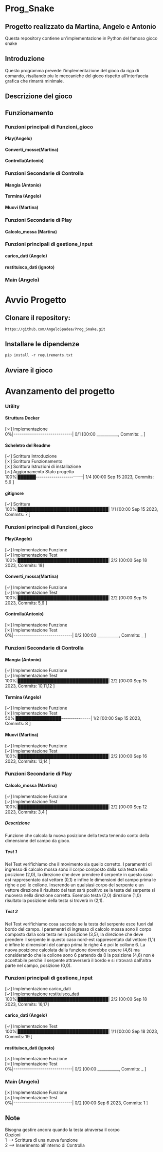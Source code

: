 # Prog_Snake
## Progetto realizzato da Martina, Angelo e Antonio

Questa repository contiene un'implementazione in Python del famoso gioco snake

## Introduzione

Questo programma prevede l'implementazione del gioco da riga di comando, risaltando piu le meccaniche del gioco rispetto all'interfaccia grafica che rimarrà minimale. 

## Descrizione del gioco

## Funzionamento

### Funzioni principali di Funzioni_gioco

#### Play(Angelo)

#### Converti_mosse(Martina)

#### Controlla(Antonio)

### Funzioni Secondarie di Controlla

#### Mangia (Antonio)

#### Termina (Angelo)

#### Muovi (Martina)

### Funzioni Secondarie di Play

#### Calcolo_mossa (Martina)

### Funzioni principali di gestione_input

#### carico_dati (Angelo)

#### restituisco_dati (ignoto)

### Main (Angelo)



# Avvio Progetto

## Clonare il repository: 
```
https://github.com/AngeloSpadea/Prog_Snake.git

```
## Installare le dipendenze
```
pip install -r requirements.txt

```

## Avviare il gioco

# Avanzamento del progetto 

### Utility

#### Struttura Docker
[✗] Implementazione<br> 
  0%|------------------------------| 0/1 [00:00 ___________, Commits: _ ]<br>

#### Scheletro del Readme
[✓] Scrittura Introduzione<br>
[✗] Scrittura Funzionamento<br>
[✗] Scrittura Istruzioni di installazione<br>
[✗] Aggiornamento Stato progetto<br>
100%|██████------------------------| 1/4 [00:00 Sep 15 2023, Commits: 5,6 ]<br>

#### gitignore
[✓] Scrittura<br>
100%|██████████████████████████████| 1/1 [00:00 Sep 15 2023, Commits: 7 ]<br>

### Funzioni principali di Funzioni_gioco

#### Play(Angelo)
[✓] Implementazione Funzione<br>
[✓] Implementazione Test<br>
100%|██████████████████████████████| 2/2 [00:00 Sep 18 2023, Commits: 18]<br>

#### Converti_mossa(Martina)
[✓] Implementazione Funzione<br>
[✓] Implementazione Test<br>
100%|██████████████████████████████| 2/2 [00:00 Sep 15 2023, Commits: 5,6 ]<br>

#### Controlla(Antonio)
[✗] Implementazione Funzione<br>
[✗] Implementazione Test<br>
  0%|------------------------------| 0/2 [00:00 ___________, Commits: _ ]<br>

### Funzioni Secondarie di Controlla

#### Mangia (Antonio)
[✓] Implementazione Funzione<br>
[✓] Implementazione Test<br>
100%|██████████████████████████████| 2/2 [00:00 Sep 15 2023, Commits: 10,11,12 ]<br>

#### Termina (Angelo)
[✓] Implementazione Funzione<br>
[✗] Implementazione Test<br>
 50%|███████████████---------------| 1/2 [00:00 Sep 15 2023, Commits: 8 ]<br>

#### Muovi (Martina)
[✓] Implementazione Funzione<br>
[✓] Implementazione Test<br>
100%|██████████████████████████████| 2/2 [00:00 Sep 16 2023, Commits: 13,14 ]<br>

### Funzioni Secondarie di Play

#### Calcolo_mossa (Martina)
[✓] Implementazione Funzione<br>
[✓] Implementazione Test<br>
100%|██████████████████████████████| 2/2 [00:00 Sep 12 2023, Commits: 3,4 ]<br>
##### Descrizione
Funzione che calcola la nuova posizione della testa tenendo conto della dimensione del campo da gioco.
##### Test 1
Nel Test verifichiamo che il movimento sia quello corretto. I paramentri di ingresso di calcolo mossa sono il corpo composto dalla sola testa nella posizione (2,0), la direzione che deve prendere il serpente in questo caso est rappresentato dal vettore (0,1) e infine le dimensioni del campo prima le righe e poi le collone. Inserendo un qualsiasi corpo del serpente e un vettore direzione il risultato del test sarà positivo se la testa del serpente si muovera nella direzione corretta. Esempio testa (2,0) direzione (1,0) risultato la posizione della testa si troverà in (2,1).
##### Test 2
Nel Test verifichiamo cosa succede se la testa del serpente esce fuori dal bordo del campo. I paramentri di ingresso di calcolo mossa sono il corpo composto dalla sola testa nella posizione (3,5), la direzione che deve prendere il serpente in questo caso nord-est rappresentato dal vettore (1,1) e infine le dimensioni del campo prima le righe 4 e poi le collone 6. La nuova posizione calcolata dalla funzione dovrebbe essere (4,6) ma considerando che le collone sono 6 partendo da 0 la posizione (4,6) non è accettabile perchè il serpente attraverserà il bordo e si ritrovarà dall'altra parte nel campo, posizione (0,0).

### Funzioni principali di gestione_input
[✓] Implementazione carico_dati<br>
[✓] Implementazione restituisco_dati<br>
100%|██████████████████████████████| 2/2 [00:00 Sep 18 2023, Commits: 16,17]<br>

#### carico_dati (Angelo)
[✓] Implementazione Test<br>
100%|██████████████████████████████| 1/1 [00:00 Sep 18 2023, Commits: 19 ]<br>

#### restituisco_dati (ignoto)
[✗] Implementazione Funzione<br>
[✗] Implementazione Test<br>
  0%|------------------------------| 0/2 [00:00 ___________, Commits: _ ]<br>

### Main (Angelo)
[✗] Implementazione Funzione<br>
[✗] Implementazione Test<br>
  0%|------------------------------| 0/2 [00:00 Sep  6 2023, Commits: 1 ]<br>

## Note
Bisogna gestire ancora quando la testa atraversa il corpo<br>
Opzioni<br> 
    1 --> Scrittura di una nuova funzione<br>
    2 --> Inserimento all'interno di Controlla<br>